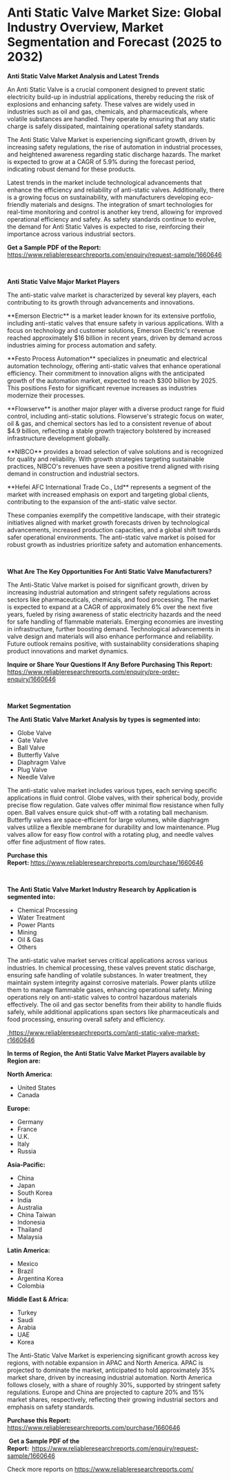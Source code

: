 <p><h1>Anti Static Valve Market Size: Global Industry Overview, Market Segmentation and Forecast (2025 to 2032)</h1></p><p><strong>Anti Static Valve Market Analysis and Latest Trends</strong></p>
<p><p>An Anti Static Valve is a crucial component designed to prevent static electricity build-up in industrial applications, thereby reducing the risk of explosions and enhancing safety. These valves are widely used in industries such as oil and gas, chemicals, and pharmaceuticals, where volatile substances are handled. They operate by ensuring that any static charge is safely dissipated, maintaining operational safety standards.</p><p>The Anti Static Valve Market is experiencing significant growth, driven by increasing safety regulations, the rise of automation in industrial processes, and heightened awareness regarding static discharge hazards. The market is expected to grow at a CAGR of 5.9% during the forecast period, indicating robust demand for these products. </p><p>Latest trends in the market include technological advancements that enhance the efficiency and reliability of anti-static valves. Additionally, there is a growing focus on sustainability, with manufacturers developing eco-friendly materials and designs. The integration of smart technologies for real-time monitoring and control is another key trend, allowing for improved operational efficiency and safety. As safety standards continue to evolve, the demand for Anti Static Valves is expected to rise, reinforcing their importance across various industrial sectors.</p></p>
<p><strong>Get a Sample PDF of the Report:&nbsp;</strong> <a href="https://www.reliableresearchreports.com/enquiry/request-sample/1660646?utm_campaign=2794&utm_medium=2&utm_source=Github&utm_content=ia&utm_term=10042025&utm_id=anti-static-valve">https://www.reliableresearchreports.com/enquiry/request-sample/1660646</a></p>
<p>&nbsp;</p>
<p><strong>Anti Static Valve Major Market Players</strong></p>
<p><p>The anti-static valve market is characterized by several key players, each contributing to its growth through advancements and innovations. </p><p>**Emerson Electric** is a market leader known for its extensive portfolio, including anti-static valves that ensure safety in various applications. With a focus on technology and customer solutions, Emerson Electric's revenue reached approximately $16 billion in recent years, driven by demand across industries aiming for process automation and safety.</p><p>**Festo Process Automation** specializes in pneumatic and electrical automation technology, offering anti-static valves that enhance operational efficiency. Their commitment to innovation aligns with the anticipated growth of the automation market, expected to reach $300 billion by 2025. This positions Festo for significant revenue increases as industries modernize their processes.</p><p>**Flowserve** is another major player with a diverse product range for fluid control, including anti-static solutions. Flowserve's strategic focus on water, oil & gas, and chemical sectors has led to a consistent revenue of about $4.9 billion, reflecting a stable growth trajectory bolstered by increased infrastructure development globally.</p><p>**NIBCO** provides a broad selection of valve solutions and is recognized for quality and reliability. With growth strategies targeting sustainable practices, NIBCO's revenues have seen a positive trend aligned with rising demand in construction and industrial sectors.</p><p>**Hefei AFC International Trade Co., Ltd** represents a segment of the market with increased emphasis on export and targeting global clients, contributing to the expansion of the anti-static valve sector.</p><p>These companies exemplify the competitive landscape, with their strategic initiatives aligned with market growth forecasts driven by technological advancements, increased production capacities, and a global shift towards safer operational environments. The anti-static valve market is poised for robust growth as industries prioritize safety and automation enhancements.</p></p>
<p>&nbsp;</p>
<p><strong>What Are The Key Opportunities For Anti Static Valve Manufacturers?</strong></p>
<p><p>The Anti-Static Valve market is poised for significant growth, driven by increasing industrial automation and stringent safety regulations across sectors like pharmaceuticals, chemicals, and food processing. The market is expected to expand at a CAGR of approximately 6% over the next five years, fueled by rising awareness of static electricity hazards and the need for safe handling of flammable materials. Emerging economies are investing in infrastructure, further boosting demand. Technological advancements in valve design and materials will also enhance performance and reliability. Future outlook remains positive, with sustainability considerations shaping product innovations and market dynamics.</p></p>
<p><strong>Inquire or Share Your Questions If Any Before Purchasing This Report:</strong> <a href="https://www.reliableresearchreports.com/enquiry/pre-order-enquiry/1660646?utm_campaign=2794&utm_medium=2&utm_source=Github&utm_content=ia&utm_term=10042025&utm_id=anti-static-valve">https://www.reliableresearchreports.com/enquiry/pre-order-enquiry/1660646</a></p>
<p>&nbsp;</p>
<p><strong>Market Segmentation</strong></p>
<p><strong>The Anti Static Valve Market Analysis by types is segmented into:</strong></p>
<p><ul><li>Globe Valve</li><li>Gate Valve</li><li>Ball Valve</li><li>Butterfly Valve</li><li>Diaphragm Valve</li><li>Plug Valve</li><li>Needle Valve</li></ul></p>
<p><p>The anti-static valve market includes various types, each serving specific applications in fluid control. Globe valves, with their spherical body, provide precise flow regulation. Gate valves offer minimal flow resistance when fully open. Ball valves ensure quick shut-off with a rotating ball mechanism. Butterfly valves are space-efficient for large volumes, while diaphragm valves utilize a flexible membrane for durability and low maintenance. Plug valves allow for easy flow control with a rotating plug, and needle valves offer fine adjustment of flow rates.</p></p>
<p><strong>Purchase this Report:&nbsp;</strong><a href="https://www.reliableresearchreports.com/purchase/1660646?utm_campaign=2794&utm_medium=2&utm_source=Github&utm_content=ia&utm_term=10042025&utm_id=anti-static-valve">https://www.reliableresearchreports.com/purchase/1660646</a></p>
<p>&nbsp;</p>
<p><strong>The Anti Static Valve Market Industry Research by Application is segmented into:</strong></p>
<p><ul><li>Chemical Processing</li><li>Water Treatment</li><li>Power Plants</li><li>Mining</li><li>Oil & Gas</li><li>Others</li></ul></p>
<p><p>The anti-static valve market serves critical applications across various industries. In chemical processing, these valves prevent static discharge, ensuring safe handling of volatile substances. In water treatment, they maintain system integrity against corrosive materials. Power plants utilize them to manage flammable gases, enhancing operational safety. Mining operations rely on anti-static valves to control hazardous materials effectively. The oil and gas sector benefits from their ability to handle fluids safely, while additional applications span sectors like pharmaceuticals and food processing, ensuring overall safety and efficiency.</p></p>
<p><a href="https://www.reliableresearchreports.com/anti-static-valve-market-r1660646?utm_campaign=2794&utm_medium=2&utm_source=Github&utm_content=ia&utm_term=10042025&utm_id=anti-static-valve">&nbsp;https://www.reliableresearchreports.com/anti-static-valve-market-r1660646</a></p>
<p><strong>In terms of Region, the Anti Static Valve Market Players available by Region are:</strong></p>
<p>
    <p> <strong> North America: </strong>
        <ul>
            <li>United States</li>
            <li>Canada</li>
        </ul>
        </p> 
    <p> <strong> Europe: </strong>
        <ul>
            <li>Germany</li>
            <li>France</li>
            <li>U.K.</li>
            <li>Italy</li>
            <li>Russia</li>
        </ul>
        </p> 
    <p> <strong> Asia-Pacific: </strong>
        <ul>
            <li>China</li>
            <li>Japan</li>
            <li>South Korea</li>
            <li>India</li>
            <li>Australia</li>
            <li>China Taiwan</li>
            <li>Indonesia</li>
            <li>Thailand</li>
            <li>Malaysia</li>
        </ul>
        </p> 
    <p> <strong> Latin America: </strong>
        <ul>
            <li>Mexico</li>
            <li>Brazil</li>
            <li>Argentina Korea</li>
            <li>Colombia</li>
        </ul>
        </p> 
    <p> <strong> Middle East & Africa: </strong>
        <ul>
            <li>Turkey</li>
            <li>Saudi</li>
            <li>Arabia</li>
            <li>UAE</li>
            <li>Korea</li>
        </ul>
    </p>
    </p>
<p><p>The Anti-Static Valve Market is experiencing significant growth across key regions, with notable expansion in APAC and North America. APAC is projected to dominate the market, anticipated to hold approximately 35% market share, driven by increasing industrial automation. North America follows closely, with a share of roughly 30%, supported by stringent safety regulations. Europe and China are projected to capture 20% and 15% market shares, respectively, reflecting their growing industrial sectors and emphasis on safety standards.</p></p>
<p><strong>Purchase this Report: </strong><a href="https://www.reliableresearchreports.com/purchase/1660646?utm_campaign=2794&utm_medium=2&utm_source=Github&utm_content=ia&utm_term=10042025&utm_id=anti-static-valve">https://www.reliableresearchreports.com/purchase/1660646</a></p>
<p>&nbsp;<strong>Get a Sample PDF of the Report:&nbsp;&nbsp;</strong><a href="https://www.reliableresearchreports.com/enquiry/request-sample/1660646?utm_campaign=2794&utm_medium=2&utm_source=Github&utm_content=ia&utm_term=10042025&utm_id=anti-static-valve">https://www.reliableresearchreports.com/enquiry/request-sample/1660646</a></p>
<p><strong></strong></p>
<p>Check more reports on <a href="https://www.reliableresearchreports.com/?utm_campaign=2794&utm_medium=2&utm_source=Github&utm_content=ia&utm_term=10042025&utm_id=anti-static-valve">https://www.reliableresearchreports.com/</a></p>